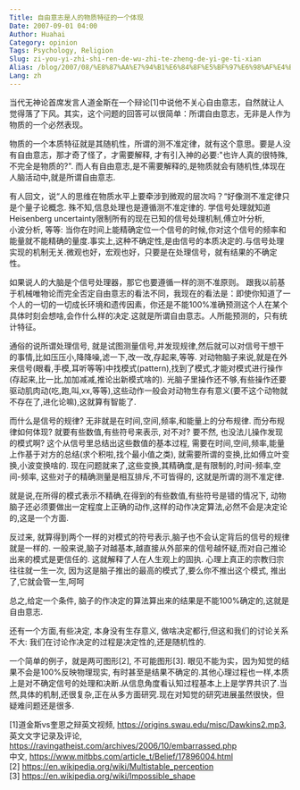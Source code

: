```yaml
---
Title: 自由意志是人的物质特征的一个体现
Date: 2007-09-01 04:00
Author: Huahai
Category: opinion
Tags: Psychology, Religion
Slug: zi-you-yi-zhi-shi-ren-de-wu-zhi-te-zheng-de-yi-ge-ti-xian
Alias: /blog/2007/08/%E8%87%AA%E7%94%B1%E6%84%8F%E5%BF%97%E6%98%AF%E4%BA%BA%E7%9A%84%E7%89%A9%E8%B4%A8%E7%89%B9%E5%BE%81%E7%9A%84%E4%B8%80%E4%B8%AA%E4%BD%93%E7%8E%B0
Lang: zh
---
```


当代无神论首席发言人道金斯在一个辩论\[1\]中说他不关心自由意志，自然就让人觉得落了下风。其实，这个问题的回答可以很简单：所谓自由意志，无非是人作为物质的一个必然表现。

物质的一个本质特征就是其随机性，所谓的测不准定律，就有这个意思。要是人没有自由意志，那才奇了怪了，才需要解释, 才有引入神的必要:"也许人真的很特殊,不完全是物质的?". 而人有自由意志,是不需要解释的,是物质就会有随机性,体现在人脑活动中,就是所谓自由意志.

有人回文，说“人的思维在物质水平上要牵涉到微观的层次吗？“好像测不准定律只是个量子论概念. 殊不知,信息处理也是遵循测不准定律的. 学信号处理就知道Heisenberg uncertainty限制所有的现在已知的信号处理机制,傅立叶分析,  
小波分析, 等等: 当你在时间上能精确定位一个信号的时候,你对这个信号的频率和能量就不能精确的量度.事实上,这种不确定性,是由信号的本质决定的.与信号处理实现的机制无关.微观也好，宏观也好，只要是在处理信号，就有结果的不确定性。

如果说人的大脑是个信号处理器，那它也要遵循一样的测不准原则。 跟我以前基于机械唯物论而完全否定自由意志的看法不同，我现在的看法是：即使你知道了一个人的一切的一切成长环境和遗传因素，你还是不能100%准确预测这个人在某个具体时刻会想啥,会作什么样的决定.这就是所谓自由意志。人所能预测的，只有统计特征。

通俗的说所谓处理信号, 就是试图测量信号,并发现规律,然后就可以对信号干想干的事情,比如压压小,降降噪,滤一下,改一改,存起来,等等. 对动物脑子来说,就是在外来信号(眼看,手模,耳听等等)中找模式(pattern),找到了模式,才能对模式进行操作(存起来,比一比,加加减减,推论出新模式啥的). 光脑子里操作还不够,有些操作还要驱动肌肉动(吃,跑,叫,xx,等等),这些动作一般会对动物生存有意义(要不这个动物就不存在了,进化论嘛),这就算有智能了.

而什么是信号的规律? 无非就是在时间,空间,频率,和能量上的分布规律. 而分布规律如何体现? 就要有些数值,有些符号来表示, 对不对? 要不然, 也没法儿操作发现的模式啊? 这个从信号里总结出这些数值的基本过程, 需要在时间,空间,频率,能量上作基于对方的总结(求个积啦,找个最小值之类), 就需要所谓的变换,比如傅立叶变换,小波变换啥的. 现在问题就来了,这些变换,其精确度,是有限制的,时间-频率,空间-频率, 这些对子的精确测量是相互排斥,不可皆得的, 这就是所谓的测不准定律.

就是说,在所得的模式表示不精确,在得到的有些数值,有些符号是错的情况下, 动物脑子还必须要做出一定程度上正确的动作,这样的动作决定算法,必然不会是决定论的,这是一个方面.

反过来, 就算得到两个一样的对模式的符号表示,脑子也不会认定背后的信号的规律就是一样的. 一般来说,脑子对越基本,越直接从外部来的信号越怀疑,而对自己推论出来的模式是更信任的. 这就解释了人在人生观上的固执. 心理上真正的宗教归宗往往就一生一次, 因为这是脑子推出的最高的模式了,要么你不推出这个模式, 推出了,它就会管一生,呵呵

总之,给定一个条件, 脑子的作决定的算法算出来的结果是不能100%确定的,这就是自由意志.

还有一个方面,有些决定, 本身没有生存意义, 做啥决定都行,但这和我们的讨论关系不大: 我们在讨论作决定的过程是决定性的,还是随机性的.

一个简单的例子，就是两可图形\[2\], 不可能图形\[3\]. 眼见不能为实，因为知觉的结果不会是100%反映物理现实, 有时甚至是结果不确定的.其他心理过程也一样,本质上是对不确定信号的处理和决断.从信息角度看认知过程基本上上是学界共识了.当然,具体的机制,还很复杂,正在从多方面研究.现在对知觉的研究进展虽然很快，但疑难问题还是很多.

\[1\]道金斯vs奎恩之辩英文视频, <https://origins.swau.edu/misc/Dawkins2.mp3>,  
英文文字记录及评论, <https://ravingatheist.com/archives/2006/10/embarrassed.php>  
中文, <https://www.mitbbs.com/article_t/Belief/17896004.html>  
\[2\] <https://en.wikipedia.org/wiki/Multistable_perception>  
\[3\] <https://en.wikipedia.org/wiki/Impossible_shape>
